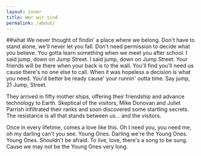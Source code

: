 ```yaml
---
layout: inner
title: Wer wir sind
permalink: /about/
---
```



##what
We never thought of findin' a place where we belong. Don't have to stand alone, we'll never let you fall. Don't need permission to decide what you believe. You gotta learn something when we meet you after school. I said jump, down on Jump Street. I said jump, down on Jump Street. Your friends will be there when your back is to the wall. You'll find you'll need us cause there's no one else to call. When it was hopeless a decision is what you need. You'd better be ready cause' your runnin' outta time. Say jump, 21 Jump, Street.


They arrived in fifty mother ships, offering their friendship and advance technology to Earth. Skeptical of the visitors, Mike Donovan and Juliet Parrish infiltrated their ranks and soon discovered some startling secrets. The resistance is all that stands between us... and the visitors.

Once in every lifetime, comes a love like this. Oh I need you, you need me, oh my darling can't you see. Young Ones. Darling we're the Young Ones. Young Ones. Shouldn't be afraid. To live, love, there's a song to be sung. Cause we may not be the Young Ones very long.



